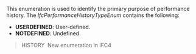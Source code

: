This enumeration is used to identify the primary purpose of performance history. The _IfcPerformanceHistoryTypeEnum_ contains the following:

* **USERDEFINED**: User-defined.
* **NOTDEFINED**: Undefined.

> HISTORY&nbsp; New enumeration in IFC4
